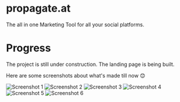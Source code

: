 # propagate.at

The all in one Marketing Tool for all your social platforms.

# Progress

The project is still under construction. The landing page is being built.

Here are some screenshots about what's made till now 😊

![Screenshot 1](https://i.ibb.co/921y22R/2.jpg)
![Screenshot 2](https://i.ibb.co/5nL6bGJ/3.jpg)
![Screenshot 3](https://i.ibb.co/GQx2Hm7/4.jpg)
![Screenshot 4](https://i.ibb.co/HB2QFCp/1.jpg)
![Screenshot 5](https://i.ibb.co/KDYdFxc/6.jpg)
![Screenshot 6](https://i.ibb.co/PYF4QWP/5.jpg)
